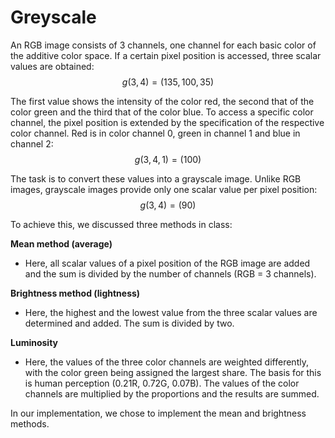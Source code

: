 # Greyscale

An RGB image consists of 3 channels, one channel for each basic color of the additive color space. If a certain pixel position is accessed, three scalar values are obtained:
$$g(3, 4) = (135, 100, 35)$$

The first value shows the intensity of the color red, the second that of the color green and the third that of the color blue. To access a specific color channel, the pixel position is extended by the specification of the respective color channel. Red is in color channel 0, green in channel 1 and blue in channel 2:
$$g(3, 4, 1) = (100)$$

The task is to convert these values into a grayscale image. Unlike RGB images, grayscale images provide only one scalar value per pixel position:
$$g(3, 4) = (90)$$

To achieve this, we discussed three methods in class:

**Mean method (average)**
  - Here, all scalar values of a pixel position of the RGB image are added and the sum is divided by the number of channels (RGB = 3 channels).

**Brightness method (lightness)**
  - Here, the highest and the lowest value from the three scalar values are determined and added. The sum is divided by two.

**Luminosity**
  - Here, the values of the three color channels are weighted differently, with the color green being assigned the largest share. The basis for this is human perception (0.21R, 0.72G, 0.07B). The values of the color channels are multiplied by the proportions and the results are summed.

In our implementation, we chose to implement the mean and brightness methods.
